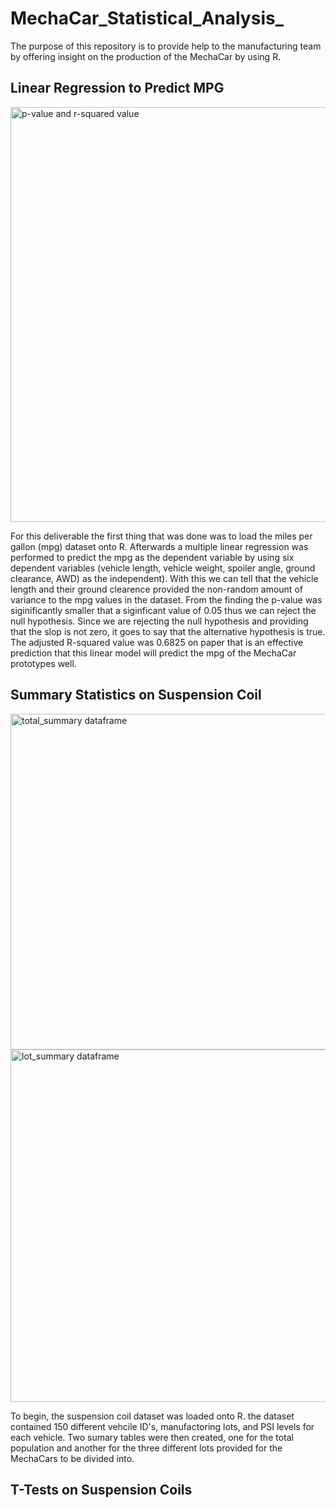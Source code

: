 # MechaCar_Statistical_Analysis_
The purpose of this repository is to provide help to the manufacturing team by offering insight on the production of the MechaCar by using R.

## Linear Regression to Predict MPG
<img width="664" alt="p-value and r-squared value" src="https://user-images.githubusercontent.com/88690258/143807711-5005822d-cd28-4c60-b092-641cd5e6cffa.png">

For this deliverable the first thing that was done was to load the miles per gallon (mpg) dataset onto R. Afterwards a multiple linear regression was performed to predict the mpg as the dependent variable by using six dependent variables (vehicle length, vehicle weight, spoiler angle, ground clearance, AWD) as the independent).
With this we can tell that the vehicle length and their ground clearence provided the non-random amount of variance to the mpg values in the dataset. From the finding the p-value was siginificantly smaller that a siginficant value of  0.05 thus we can reject the null hypothesis. Since we are rejecting the null hypothesis and providing that the slop is not zero, it goes to say that the alternative hypothesis is true. The adjusted R-squared value was 0.6825 on paper that is an effective prediction that this linear model will predict the mpg of the MechaCar prototypes well.


## Summary Statistics on Suspension Coil
<img width="537" alt="total_summary dataframe" src="https://user-images.githubusercontent.com/88690258/143809111-51b99488-d450-4387-a839-381b4b235908.png">
<img width="564" alt="lot_summary dataframe" src="https://user-images.githubusercontent.com/88690258/143809120-d811a041-1fc3-408f-a8f1-fba1f0a1e37d.png">

To begin, the suspension coil dataset was loaded onto R. the dataset contained 150 different vehcile ID's, manufactoring lots, and PSI levels for each vehicle. Two sumary tables were then created, one for the total population and another for the three different lots provided for the MechaCars to be divided into.

## T-Tests on Suspension Coils

